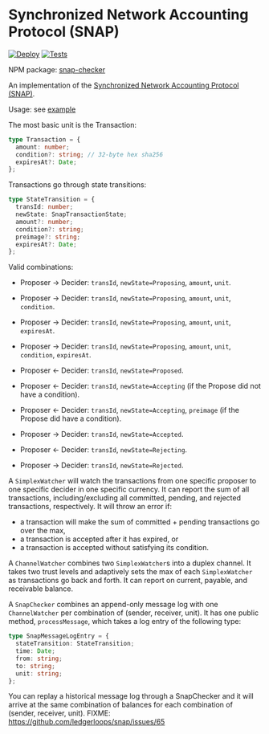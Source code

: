 # Synchronized Network Accounting Protocol (SNAP)

[![Deploy](https://www.herokucdn.com/deploy/button.svg)](https://heroku.com/deploy)
[![Tests](https://api.travis-ci.org/ledgerloops/snap.svg?branch=master)](https://travis-ci.org/ledgerloops/snap)

NPM package: [snap-checker](https://www.npmjs.com/package/snap-checker)

An implementation of the [Synchronized Network Accounting Protocol (SNAP)](http://michielbdejong.com/blog/20.html).

Usage: see [example](https://github.com/ledgerloops/snap/blob/master/examples/basic.ts)

The most basic unit is the Transaction:

```ts
type Transaction = {
  amount: number;
  condition?: string; // 32-byte hex sha256
  expiresAt?: Date;
};
```

Transactions go through state transitions:

```ts
type StateTransition = {
  transId: number;
  newState: SnapTransactionState;
  amount?: number;
  condition?: string;
  preimage?: string;
  expiresAt?: Date;
};
```

Valid combinations:

- Proposer -> Decider: `transId`, `newState=Proposing`, `amount`, `unit`.
- Proposer -> Decider: `transId`, `newState=Proposing`, `amount`, `unit`, `condition`.
- Proposer -> Decider: `transId`, `newState=Proposing`, `amount`, `unit`, `expiresAt`.
- Proposer -> Decider: `transId`, `newState=Proposing`, `amount`, `unit`, `condition`, `expiresAt`.
- Proposer <- Decider: `transId`, `newState=Proposed`.

- Proposer <- Decider: `transId`, `newState=Accepting` (if the Propose did not have a condition).
- Proposer <- Decider: `transId`, `newState=Accepting`, `preimage` (if the Propose did have a condition).
- Proposer -> Decider: `transId`, `newState=Accepted`.

- Proposer <- Decider: `transId`, `newState=Rejecting`.
- Proposer -> Decider: `transId`, `newState=Rejected`.

A `SimplexWatcher` will watch the transactions from one specific proposer to one specific decider in one specific currency.
It can report the sum of all transactions, including/excluding all committed, pending, and rejected transactions, respectively.
It will throw an error if:

- a transaction will make the sum of committed + pending transactions go over the max,
- a transaction is accepted after it has expired, or
- a transaction is accepted without satisfying its condition.

A `ChannelWatcher` combines two `SimplexWatcher`s into a duplex channel. It takes two trust levels and adaptively sets the max of each
`SimplexWatcher` as transactions go back and forth. It can report on current, payable, and receivable balance.

A `SnapChecker` combines an append-only message log with one `ChannelWatcher` per combination of (sender, receiver, unit).
It has one public method, `processMessage`, which takes a log entry of the following type:

```ts
type SnapMessageLogEntry = {
  stateTransition: StateTransition;
  time: Date;
  from: string;
  to: string;
  unit: string;
};
```

You can replay a historical message log through a SnapChecker and it will arrive at the same combination of balances for each combination of (sender, receiver, unit). FIXME: https://github.com/ledgerloops/snap/issues/65
